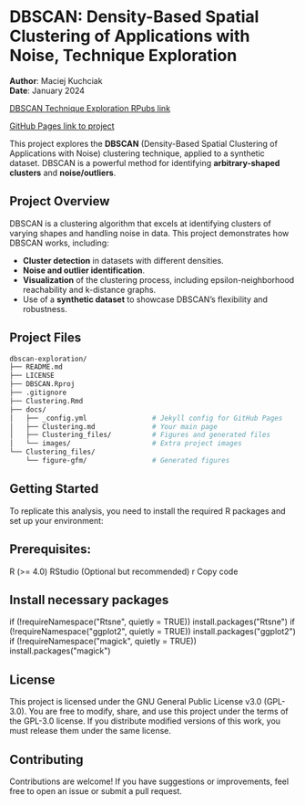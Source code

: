 # DBSCAN: Density-Based Spatial Clustering of Applications with Noise, Technique Exploration

**Author**: Maciej Kuchciak  
**Date**: January 2024  

[DBSCAN Technique Exploration RPubs link](https://rpubs.com/TusVasMit/DBSCANExploration)

[GitHub Pages link to project](https://mpkuchciak.github.io/dbscan-exploration/)

This project explores the **DBSCAN** (Density-Based Spatial Clustering of Applications with Noise) clustering technique, applied to a synthetic dataset. DBSCAN is a powerful method for identifying **arbitrary-shaped clusters** and **noise/outliers**.

## Project Overview

DBSCAN is a clustering algorithm that excels at identifying clusters of varying shapes and handling noise in data. This project demonstrates how DBSCAN works, including:
- **Cluster detection** in datasets with different densities.
- **Noise and outlier identification**.
- **Visualization** of the clustering process, including epsilon-neighborhood reachability and k-distance graphs.
- Use of a **synthetic dataset** to showcase DBSCAN’s flexibility and robustness.


## Project Files

```bash
dbscan-exploration/
├── README.md
├── LICENSE
├── DBSCAN.Rproj
├── .gitignore
├── Clustering.Rmd
├── docs/
│   ├── _config.yml                # Jekyll config for GitHub Pages
│   ├── Clustering.md              # Your main page
│   ├── Clustering_files/          # Figures and generated files
│   └── images/                    # Extra project images
└── Clustering_files/
    └── figure-gfm/                # Generated figures
``` 

## Getting Started

To replicate this analysis, you need to install the required R packages and set up your environment:



## Prerequisites:
R (>= 4.0)
RStudio (Optional but recommended)
r
Copy code



## Install necessary packages
if (!requireNamespace("Rtsne", quietly = TRUE)) install.packages("Rtsne")
if (!requireNamespace("ggplot2", quietly = TRUE)) install.packages("ggplot2")
if (!requireNamespace("magick", quietly = TRUE)) install.packages("magick")



## License
This project is licensed under the GNU General Public License v3.0 (GPL-3.0). You are free to modify, share, and use this project under the terms of the GPL-3.0 license. If you distribute modified versions of this work, you must release them under the same license.



## Contributing
Contributions are welcome! If you have suggestions or improvements, feel free to open an issue or submit a pull request.


